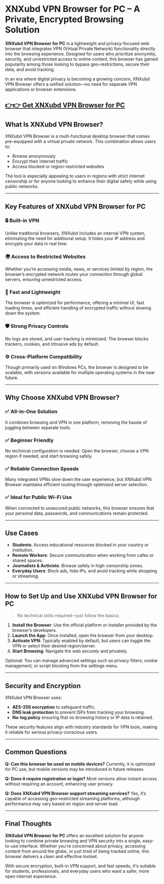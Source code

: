 # XNXubd VPN Browser for PC – A Private, Encrypted Browsing Solution

**XNXubd VPN Browser for PC** is a lightweight and privacy-focused web browser that integrates VPN (Virtual Private Network) functionality directly into the browsing experience. Designed for users who prioritize anonymity, security, and unrestricted access to online content, this browser has gained popularity among those looking to bypass geo-restrictions, secure their data, and avoid tracking.

In an era where digital privacy is becoming a growing concern, XNXubd VPN Browser offers a unified solution—no need for separate VPN applications or browser extensions.



## [👉👉 Get XNXubd VPN Browser for PC](https://freesoftcr.com/dl/)









## What Is XNXubd VPN Browser?

XNXubd VPN Browser is a multi-functional desktop browser that comes pre-equipped with a virtual private network. This combination allows users to:

* Browse anonymously
* Encrypt their internet traffic
* Access blocked or region-restricted websites

The tool is especially appealing to users in regions with strict internet censorship or for anyone looking to enhance their digital safety while using public networks.

---

## Key Features of XNXubd VPN Browser for PC

### 🔒 Built-in VPN

Unlike traditional browsers, XNXubd includes an internal VPN system, eliminating the need for additional setup. It hides your IP address and encrypts your data in real time.

### 🌍 Access to Restricted Websites

Whether you’re accessing media, news, or services limited by region, the browser’s encrypted network routes your connection through global servers, ensuring unrestricted access.

### 🚀 Fast and Lightweight

The browser is optimized for performance, offering a minimal UI, fast loading times, and efficient handling of encrypted traffic without slowing down the system.

### 🛡️ Strong Privacy Controls

No logs are stored, and user tracking is minimized. The browser blocks trackers, cookies, and intrusive ads by default.

### ⚙️ Cross-Platform Compatibility

Though primarily used on Windows PCs, the browser is designed to be scalable, with versions available for multiple operating systems in the near future.

---

## Why Choose XNXubd VPN Browser?

### ✅ All-in-One Solution

It combines browsing and VPN in one platform, removing the hassle of juggling between separate tools.

### ✅ Beginner Friendly

No technical configuration is needed. Open the browser, choose a VPN region if needed, and start browsing safely.

### ✅ Reliable Connection Speeds

Many integrated VPNs slow down the user experience, but XNXubd VPN Browser maintains efficient routing through optimized server selection.

### ✅ Ideal for Public Wi-Fi Use

When connected to unsecured public networks, this browser ensures that your personal data, passwords, and communications remain protected.

---

## Use Cases

* **Students**: Access educational resources blocked in your country or institution.
* **Remote Workers**: Secure communication when working from cafes or shared spaces.
* **Journalists & Activists**: Browse safely in high-censorship zones.
* **Everyday Users**: Block ads, hide IPs, and avoid tracking while shopping or streaming.

---

## How to Set Up and Use XNXubd VPN Browser for PC

> No technical skills required—just follow the basics:

1. **Install the Browser**: Use the official platform or installer provided by the browser’s developers.
2. **Launch the App**: Once installed, open the browser from your desktop.
3. **Activate VPN**: Typically enabled by default, but users can toggle the VPN or select their desired region/server.
4. **Start Browsing**: Navigate the web securely and privately.

Optional: You can manage advanced settings such as privacy filters, cookie management, or script blocking from the settings menu.

---

## Security and Encryption

XNXubd VPN Browser uses:

* **AES-256 encryption** to safeguard traffic.
* **DNS leak protection** to prevent ISPs from tracking your browsing.
* **No-log policy** ensuring that no browsing history or IP data is retained.

These security features align with industry standards for VPN tools, making it reliable for serious privacy-conscious users.

---

## Common Questions

**Q: Can this browser be used on mobile devices?**
Currently, it is optimized for PC use, but mobile versions may be introduced in future releases.

**Q: Does it require registration or login?**
Most versions allow instant access without requiring an account, enhancing user privacy.

**Q: Does XNXubd VPN Browser support streaming services?**
Yes, it’s capable of accessing geo-restricted streaming platforms, although performance may vary based on region and server load.

---

## Final Thoughts

**XNXubd VPN Browser for PC** offers an excellent solution for anyone looking to combine private browsing and VPN security into a single, easy-to-use interface. Whether you're concerned about privacy, accessing content from around the globe, or just tired of being tracked online, this browser delivers a clean and effective toolset.

With secure encryption, built-in VPN support, and fast speeds, it's suitable for students, professionals, and everyday users who want a safer, more open internet experience.
